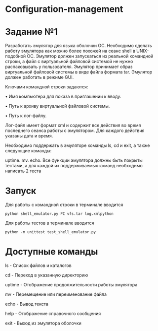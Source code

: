 # Configuration-management
# **Задание №1**

Разработать эмулятор для языка оболочки ОС. Необходимо сделать работу эмулятора как можно более похожей на сеанс shell в UNIX-подобной ОС. Эмулятор должен запускаться из реальной командной строки, а файл с виртуальной файловой системой не нужно распаковывать у пользователя. Эмулятор принимает образ виртуальной файловой системы в виде файла формата tar. Эмулятор должен работать в режиме GUI.

Ключами командной строки задаются:

• Имя компьютера для показа в приглашении к вводу.

• Путь к архиву виртуальной файловой системы.

• Путь к лог-файлу.

Лог-файл имеет формат xml и содержит все действия во время последнего сеанса работы с эмулятором. Для каждого действия указаны дата и время.

Необходимо поддержать в эмуляторе команды ls, cd и exit, а также следующие команды:

uptime.
mv.
echo.
Все функции эмулятора должны быть покрыты тестами, а для каждой из поддерживаемых команд необходимо написать 2 теста


# Запуск

Для работы с командной строки в терминале вводится 
```
python shell_emulator.py PC vfs.tar log.xmlpython
```

Для работы тестов в терминале вводится

```
python -m unittest test_shell_emulator.py
```

# Доступные команды

ls - Список файлов и каталогов

cd <directory> - Переход в указанную директорию

uptime - Отображение продолжительности работы эмулятора

mv <src> <dest> - Перемещение или переименование файла

echo <text> - Вывод текста

help - Отображение справочного сообщения

exit - Выход из эмулятора оболочки
